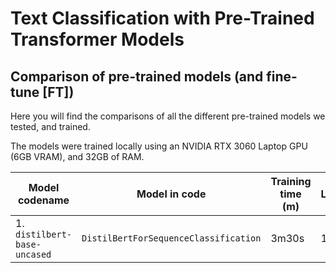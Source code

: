 # Text Classification with Pre-Trained Transformer Models

## Comparison of pre-trained models (and fine-tune [FT])

Here you will find the comparisons of all the different pre-trained models we tested, and trained.

The models were trained locally using an NVIDIA RTX 3060 Laptop GPU (6GB VRAM), and 32GB of RAM.

| Model codename               | Model in code                         | Training time (m) | (FT) Learning Rate | (FT) Epochs | (FT) Batch size | Test Accuracy | Test Loss Test | F1 Score |
| ---------------------------- | ------------------------------------- | ----------------- | ------------------ | ----------- | --------------- | ------------- | -------------- | -------- |
| 1. `distilbert-base-uncased` | `DistilBertForSequenceClassification` | 3m30s             | 1e-5               | 3           | 16              | 0.916         | 0.275          | 0.917    |




<!-- I have only done 1 model so far -->

<!-- | `bert-base-uncased`       | `BertForSequenceClassification`       | 6m33s             | 1e-5               | 3           | 16              | 0.901         | 0.344          | 0.901    |
| `roberta-base`            | `RobertaForSequenceClassification`    | 6m47s             | 1e-5               | 3           | 16              | 0.850         | 0.451          | 0.850    |
| `xlnet-base-cased`        | `XLNetForSequenceClassification`      | 9m05s             | 1e-5               | 3           | 16              | 0.856         | 0.420          | 0.856    |
| `FINETUNED`               | `---`                                 | 8m09s             | 1e-5               | 5           | 32              | 0.823         | 0.609          | 0.823    | -->
